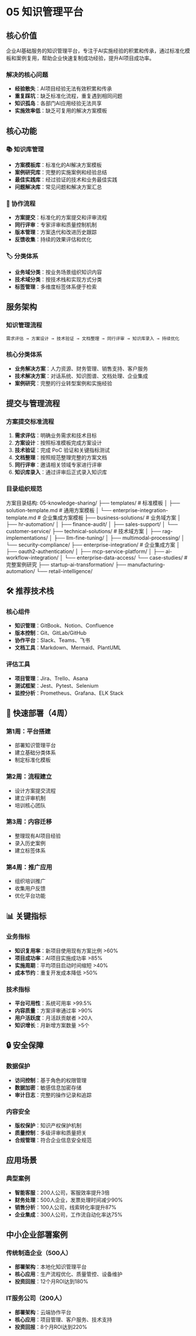 # 05 知识管理平台

## 核心价值

企业AI基础服务的知识管理平台，专注于AI实施经验的积累和传承，通过标准化模板和案例复用，帮助企业快速复制成功经验，提升AI项目成功率。

### 解决的核心问题

- **经验散失**：AI项目经验无法有效积累和传承
- **重复踩坑**：缺乏标准化流程，重复遇到相同问题
- **知识孤岛**：各部门AI应用经验无法共享
- **实施效率低**：缺乏可复用的解决方案模板

## 核心功能

### 📚 知识库管理
- **方案模板库**：标准化的AI解决方案模板
- **案例研究库**：完整的实施案例和经验总结
- **最佳实践库**：经过验证的技术和业务最佳实践
- **问题解决库**：常见问题和解决方案汇总

### 🔄 协作流程
- **方案提交**：标准化的方案提交和评审流程
- **同行评审**：专家评审和质量控制机制
- **版本管理**：方案迭代和改进历史跟踪
- **反馈收集**：持续的效果评估和优化

### 🏷️ 分类体系
- **业务域分类**：按业务场景组织知识内容
- **技术域分类**：按技术栈和实现方式分类
- **标签管理**：多维度标签体系便于检索

## 服务架构

### 知识管理流程
```
需求评估 → 方案设计 → 技术验证 → 文档整理 → 同行评审 → 知识库录入 → 持续优化
```

### 核心分类体系
- **业务解决方案**：人力资源、财务管理、销售支持、客户服务
- **技术解决方案**：对话系统、知识图谱、文档处理、企业集成
- **案例研究**：完整的行业转型案例和实施经验

## 提交与管理流程

### 方案提交标准流程

1. **需求评估**：明确业务需求和技术目标
2. **方案设计**：按照标准模板完成方案设计
3. **技术验证**：完成 PoC 验证和关键指标测试
4. **文档整理**：按照规范整理完整的方案文档
5. **同行评审**：邀请相关领域专家进行评审
6. **知识库录入**：通过评审后正式录入知识库

### 目录组织规范

方案目录结构:
05-knowledge-sharing/
├── templates/           # 标准模板
 │   ├── solution-template.md           # 通用方案模板
 │   └── enterprise-integration-template.md  # 企业集成方案模板
├── business-solutions/  # 业务域方案
 │   ├── hr-automation/
 │   ├── finance-audit/
 │   ├── sales-support/
 │   └── customer-service/
├── technical-solutions/ # 技术域方案
 │   ├── rag-implementations/
 │   ├── llm-fine-tuning/
 │   ├── multimodal-processing/
 │   └── security-compliance/
├── enterprise-integration/ # 企业集成方案
 │   ├── oauth2-authentication/
 │   ├── mcp-service-platform/
 │   ├── ai-workflow-integration/
 │   └── enterprise-data-access/
└── case-studies/       # 完整案例研究
├── startup-ai-transformation/
├── manufacturing-automation/
└── retail-intelligence/

## 🛠️ 推荐技术栈

### 核心组件
- **知识管理**：GitBook、Notion、Confluence
- **版本控制**：Git、GitLab/GitHub
- **协作平台**：Slack、Teams、飞书
- **文档工具**：Markdown、Mermaid、PlantUML

### 评估工具
- **项目管理**：Jira、Trello、Asana
- **测试框架**：Jest、Pytest、Selenium
- **监控分析**：Prometheus、Grafana、ELK Stack

## 🚀 快速部署（4周）

### 第1周：平台搭建
- 部署知识管理平台
- 建立基础分类体系
- 制定标准化模板

### 第2周：流程建立
- 设计方案提交流程
- 建立评审机制
- 培训核心团队

### 第3周：内容迁移
- 整理现有AI项目经验
- 录入历史案例
- 建立标签体系

### 第4周：推广应用
- 组织培训推广
- 收集用户反馈
- 优化平台功能

## 📊 关键指标

### 业务指标
- **知识复用率**：新项目使用现有方案比例 >60%
- **项目成功率**：AI项目实施成功率 >85%
- **实施周期**：平均项目启动时间缩短 >40%
- **成本节约**：重复开发成本降低 >50%

### 技术指标
- **平台可用性**：系统可用率 >99.5%
- **内容质量**：方案评审通过率 >90%
- **用户活跃度**：月活跃贡献者 >20人
- **知识增长**：月新增方案数量 >5个

## 🔒 安全保障

### 数据保护
- **访问控制**：基于角色的权限管理
- **数据加密**：敏感信息加密存储
- **审计日志**：完整的操作记录和追踪

### 内容安全
- **版权保护**：知识产权保护机制
- **质量控制**：多级评审和质量把关
- **合规管理**：符合企业信息安全规范

## 应用场景

### 典型案例
- **智能客服**：200人公司，客服效率提升3倍
- **财务处理**：500人企业，发票处理时间减少90%
- **销售分析**：100人公司，线索转化率提升87%
- **企业集成**：300人公司，工作流自动化率达75%

## 中小企业部署案例

### 传统制造企业（500人）
- **部署架构**：本地化知识管理平台
- **核心应用**：生产流程优化、质量管控、设备维护
- **投资回报**：12个月ROI达到180%

### IT服务公司（200人）
- **部署架构**：云端协作平台
- **核心应用**：项目管理、客户服务、技术支持
- **投资回报**：8个月ROI达到220%
